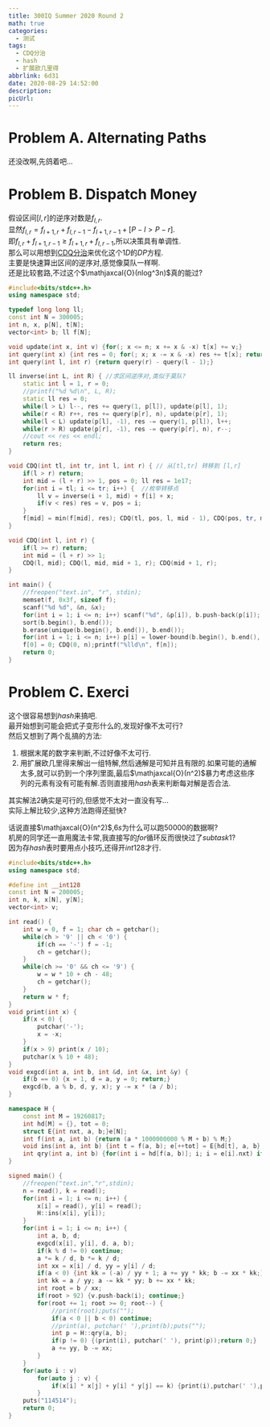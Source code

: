 ```yaml
---
title: 300IQ Summer 2020 Round 2
math: true
categories:
  - 测试
tags:
  - CDQ分治
  - hash
  - 扩展欧几里得
abbrlink: 6d31
date: 2020-08-29 14:52:00
description:
picUrl:
---
```



# Problem A. Alternating Paths  
还没改啊,先鸽着吧...  
# Problem B. Dispatch Money  
假设区间$[l,r]$的逆序对数是$f_{l,r}$.  
显然$f_{l,r}=f_{l+1,r}+f_{l,r-1}-f_{l+1,r-1}+[P-l>P-r]$.  
即$f_{l,r} + f_{l+1,r-1} \geq f_{l+1,r}+f_{l,r-1}$,所以决策具有单调性.  
那么可以用想到[CDQ分治](https://oi-wiki.org/misc/cdq-divide/)来优化这个$1D$的$DP$方程.  
主要是快速算出区间的逆序对,感觉像莫队一样啊.  
还是比较套路,不过这个$\mathjaxcal{O}(nlog^3n)$真的能过?

```cpp
#include<bits/stdc++.h>
using namespace std;

typedef long long ll;
const int N = 300005;
int n, x, p[N], t[N];
vector<int> b; ll f[N];

void update(int x, int v) {for(; x <= n; x += x & -x) t[x] += v;}
int query(int x) {int res = 0; for(; x; x -= x & -x) res += t[x]; return res;}
int query(int l, int r) {return query(r) - query(l - 1);}

ll inverse(int L, int R) { //求区间逆序对,类似于莫队?
    static int l = 1, r = 0;
    //printf("%d %d\n", L, R);
    static ll res = 0;
    while(l > L) l--, res += query(1, p[l]), update(p[l], 1);
    while(r < R) r++, res += query(p[r], n), update(p[r], 1);
    while(l < L) update(p[l], -1), res -= query(1, p[l]), l++;
    while(r > R) update(p[r], -1), res -= query(p[r], n), r--;
    //cout << res << endl;
    return res;
}

void CDQ(int tl, int tr, int l, int r) { // 从[tl,tr] 转移到 [l,r]
    if(l > r) return;
    int mid = (l + r) >> 1, pos = 0; ll res = 1e17;
    for(int i = tl; i <= tr; i++) {  //枚举转移点
        ll v = inverse(i + 1, mid) + f[i] + x;
        if(v < res) res = v, pos = i;
    }
    f[mid] = min(f[mid], res); CDQ(tl, pos, l, mid - 1), CDQ(pos, tr, mid + 1, r);
}

void CDQ(int l, int r) {
    if(l >= r) return;
    int mid = (l + r) >> 1;
    CDQ(l, mid); CDQ(l, mid, mid + 1, r); CDQ(mid + 1, r);
}

int main() {
    //freopen("text.in", "r", stdin);
    memset(f, 0x3f, sizeof f);
    scanf("%d %d", &n, &x);
    for(int i = 1; i <= n; i++) scanf("%d", &p[i]), b.push-back(p[i]);
    sort(b.begin(), b.end());
    b.erase(unique(b.begin(), b.end()), b.end());
    for(int i = 1; i <= n; i++) p[i] = lower-bound(b.begin(), b.end(), p[i]) - b.begin() + 1;
    f[0] = 0; CDQ(0, n);printf("%lld\n", f[n]);
    return 0;
}
```  

# Problem C. Exerci
这个很容易想到$hash$来搞吧.  
最开始想到可能会把式子变形什么的,发现好像不太可行?  
然后又想到了两个乱搞的方法:  
1. 根据末尾的数字来判断,不过好像不太可行.
2. 用扩展欧几里得来解出一组特解,然后通解是可知并且有限的.如果可能的通解太多,就可以扔到一个序列里面,最后$\mathjaxcal{O}(n^2)$暴力考虑这些序列的元素有没有可能有解.否则直接用$hash$表来判断每对解是否合法.  

其实解法$2$确实是可行的,但感觉不太对一直没有写...   
实际上解比较少,这种方法跑得还挺快?  

话说直接$\mathjaxcal{O}(n^2)$,$6s$为什么可以跑$50000$的数据啊?  
机房的同学还一直用魔法卡常,我直接写的$for$循环反而很快过了$subtask1$?  
因为存$hash$表时要用点小技巧,还得开$int128$才行.  

```cpp
#include<bits/stdc++.h>
using namespace std;

#define int __int128
const int N = 200005;
int n, k, x[N], y[N];
vector<int> v;

int read() {
    int w = 0, f = 1; char ch = getchar();
    while(ch > '9' || ch < '0') {
        if(ch == '-') f = -1;
        ch = getchar();
    }
    while(ch >= '0' && ch <= '9') {
        w = w * 10 + ch - 48;
        ch = getchar();
    }
    return w * f;
}
void print(int x) {
    if(x < 0) {
        putchar('-');
        x = -x;
    }
    if(x > 9) print(x / 10);
    putchar(x % 10 + 48);
}
void exgcd(int a, int b, int &d, int &x, int &y) {
    if(b == 0) {x = 1, d = a, y = 0; return;}
    exgcd(b, a % b, d, y, x); y -= x * (a / b);
}

namespace H {
    const int M = 19260817;
    int hd[M] = {}, tot = 0;
    struct E{int nxt, a, b;}e[N];
    int f(int a, int b) {return (a * 1000000000 % M + b) % M;}
    void ins(int a, int b) {int t = f(a, b); e[++tot] = E{hd[t], a, b};hd[t] = tot;}
    int qry(int a, int b) {for(int i = hd[f(a, b)]; i; i = e[i].nxt) if(e[i].a == a && e[i].b == b) return i;return 0;}
}

signed main() {
    //freopen("text.in","r",stdin);
    n = read(), k = read();
    for(int i = 1; i <= n; i++) {
        x[i] = read(), y[i] = read();
        H::ins(x[i], y[i]);
    }
    for(int i = 1; i <= n; i++) {
        int a, b, d;
        exgcd(x[i], y[i], d, a, b);
        if(k % d != 0) continue;
        a *= k / d, b *= k / d;
        int xx = x[i] / d, yy = y[i] / d;
        if(a < 0) {int kk = (-a) / yy + 1; a += yy * kk; b -= xx * kk;}
        int kk = a / yy; a -= kk * yy; b += xx * kk;
        int root = b / xx;
        if(root > 92) {v.push-back(i); continue;}
        for(root += 1; root >= 0; root--) {
            //print(root);puts("");
            if(a < 0 || b < 0) continue;
            //print(a), putchar(' '),print(b);puts("");
            int p = H::qry(a, b);
            if(p != 0) {(print(i), putchar(' '), print(p));return 0;}
            a += yy, b -= xx;
        }
    }
    for(auto i : v)
        for(auto j : v) {
            if(x[i] * x[j] + y[i] * y[j] == k) {print(i),putchar(' '),print(j);return 0;}
        }
    puts("114514");
    return 0;
}
```